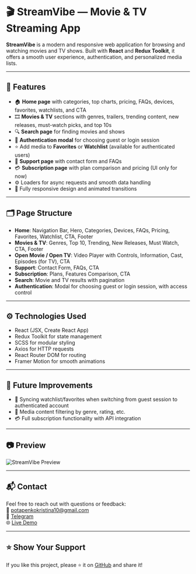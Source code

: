 # 🎬 StreamVibe — Movie & TV Streaming App

**StreamVibe** is a modern and responsive web application for browsing and watching movies and TV shows. Built with **React** and **Redux Toolkit**, it offers a smooth user experience, authentication, and personalized media lists.

---

## 🚀 Features

- 🏠 **Home page** with categories, top charts, pricing, FAQs, devices, favorites, watchlists, and CTA  
- 🎞️ **Movies & TV** sections with genres, trailers, trending content, new releases, must-watch picks, and top 10s  
- 🔍 **Search page** for finding movies and shows  
- 👥 **Authentication modal** for choosing guest or login session  
- ⭐ Add media to **Favorites** or **Watchlist** (available for authenticated users)  
- 📧 **Support page** with contact form and FAQs  
- 💳 **Subscription page** with plan comparison and pricing (UI only for now)  
- ⚙️ Loaders for async requests and smooth data handling  
- 📱 Fully responsive design and animated transitions

---

## 🗂️ Page Structure

- **Home**: Navigation Bar, Hero, Categories, Devices, FAQs, Pricing, Favorites, Watchlist, CTA, Footer  
- **Movies & TV**: Genres, Top 10, Trending, New Releases, Must Watch, CTA, Footer  
- **Open Movie / Open TV**: Video Player with Controls, Information, Cast, Episodes (for TV), CTA  
- **Support**: Contact Form, FAQs, CTA  
- **Subscription**: Plans, Features Comparison, CTA  
- **Search**: Movie and TV results with pagination  
- **Authentication**: Modal for choosing guest or login session, with access control

---

## ⚙️ Technologies Used

- React (JSX, Create React App)  
- Redux Toolkit for state management  
- SCSS for modular styling  
- Axios for HTTP requests  
- React Router DOM for routing  
- Framer Motion for smooth animations  

---

## 🧭 Future Improvements

- 🔄 Syncing watchlist/favorites when switching from guest session to authenticated account  
- 🎯 Media content filtering by genre, rating, etc.  
- 💳 Full subscription functionality with API integration

---

## 📷 Preview

![StreamVibe Preview](https://github.com/KristinaPotapenko/StreamVibe/blob/main/static/preview-placeholder.png)  

---

## 📬 Contact

Feel free to reach out with questions or feedback:  
📧 [potapenkokristina10@gmail.com](mailto:potapenkokristina10@gmail.com)  
🔗 [Telegram](https://t.me/kristina_potapenko)  
🌐 [Live Demo](https://kristinapotapenko.github.io/StreamVibe/) 

---

## ⭐ Show Your Support

If you like this project, please ⭐ it on [GitHub](https://github.com/KristinaPotapenko/StreamVibe) and share it!


